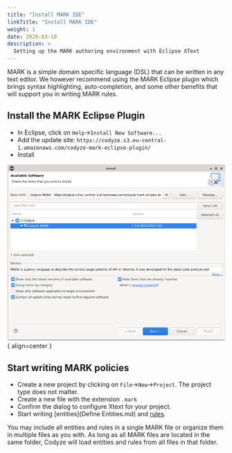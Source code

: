 ```yaml
---
title: "Install MARK IDE"
linkTitle: "Install MARK IDE"
weight: 1
date: 2020-03-10
description: >
  Setting up the MARK authoring environment with Eclipse XText
---
```


MARK is a simple domain specific language (DSL) that can be written in any text editor. We however recommend using the MARK Eclipse plugin which brings syntax highlighting, auto-completion, and some other benefits that will support you in writing MARK rules.


## Install the MARK Eclipse Plugin

* In Eclipse, click on `Help`->`Install New Software...`
* Add the update site: `https://codyze.s3.eu-central-1.amazonaws.com/codyze-mark-eclipse-plugin/`
* Install 

![Install Codyze MARK plugin](../assets/img/eclipse-mark-plugin.png){ align=center }


## Start writing MARK policies

* Create a new project by clicking on `File`->`New`->`Project`. The project type does not matter.
* Create a new file with the extension `.mark`
* Confirm the dialog to configure Xtext for your project.
* Start writing [entities](Define Entities.md) and [rules](mark-authors.md). 

You may include all entities and rules in a single MARK file or organize them in multiple files as you with. As long as all MARK files are located in the same folder, Codyze will load entities and rules from all files in that folder.
